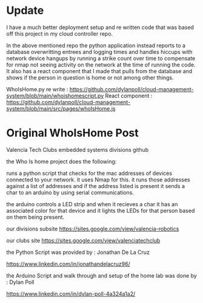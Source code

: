 # Update
I have a much better deployment setup and re written code that was based off this project in my cloud controller repo. 


In the above mentioned repo the python application instead reports to a database overwritting entrees and logging times and handles hiccups with network device hangups by running a strike count over time to compensate for nmap not seeing activity on the network at the time of running the code.
It also has a react component that I made that pulls from the database and shows if the person in question is home or not among other things.


WhoIsHome.py re write : https://github.com/dylanpoll/cloud-management-system/blob/main/whoishomescript.py
React component : https://github.com/dylanpoll/cloud-management-system/blob/main/src/pages/whoIsHome.js


# Original WhoIsHome Post
Valencia Tech Clubs embedded systems divisions github

the Who Is home project does the following:

runs a python script that checks for the mac addresses of devices connected to your network. it uses Nmap for this.
  it runs those addresses against a list of addresses and if the address listed is present it sends a char to an arduino by using serial communications. 
 
 the arduino controls a LED strip and when it recieves a char it has an associated color for that device and it lights the LEDs for that person based on them being present. 



our divisions subsite
https://sites.google.com/view/valencia-robotics

our clubs site
https://sites.google.com/view/valenciatechclub

the Python Script was provided by : Jonathan De La Cruz

https://www.linkedin.com/in/jonathandelacruz96/

the Arduino Script and walk through and setup of the home lab was done by : Dylan Poll

https://www.linkedin.com/in/dylan-poll-4a324a1a2/
